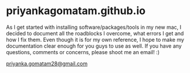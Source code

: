 # priyankagomatam.github.io
As I get started with installing software/packages/tools in my new mac, I decided to document all the roadblocks I overcome, what errors I get and how I fix them. 
Even though it is for my own reference, I hope to make my documentation clear enough for you guys to use as well. If you have any questions, comments or concerns, please shoot me an email! :) 



priyanka.gomatam28@gmail.com
